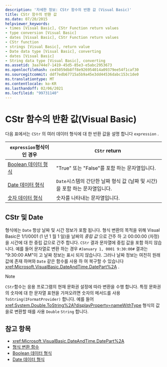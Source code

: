 ```yaml
---
description: '자세한 정보: CStr 함수의 반환 값 (Visual Basic)'
title: CStr 함수의 반환 값
ms.date: 07/20/2015
helpviewer_keywords:
- times [Visual Basic], CStr Function return values
- type conversion [Visual Basic]
- dates [Visual Basic], CStr Function return values
- CStr function
- strings [Visual Basic], return value
- Date data type [Visual Basic], converting
- dates [Visual Basic]
- String data type [Visual Basic], converting
ms.assetid: 3aa744e7-1419-45d5-85e3-e5abc2953673
ms.openlocfilehash: ce45059db8ff8e926954014a09379ee54f1caf30
ms.sourcegitcommit: ddf7edb67715a5b9a45e3dd44536dabc153c1de0
ms.translationtype: MT
ms.contentlocale: ko-KR
ms.lasthandoff: 02/06/2021
ms.locfileid: "99731140"
---
```

# <a name="return-values-for-the-cstr-function-visual-basic"></a>CStr 함수의 반환 값(Visual Basic)

다음 표에서는 `CStr` 의 여러 데이터 형식에 대 한 반환 값을 설명 합니다 `expression` .  
  
|`expression`형식이 인 경우|`CStr` return|  
|-----------------------------|--------------------|  
|[Boolean 데이터 형식](../data-types/boolean-data-type.md)|"True" 또는 "False"를 포함 하는 문자열입니다.|  
|[Date 데이터 형식](../data-types/date-data-type.md)|`Date`시스템의 간단한 날짜 형식 값 (날짜 및 시간)을 포함 하는 문자열입니다.|  
|[숫자 데이터 형식](../../programming-guide/language-features/data-types/numeric-data-types.md)|숫자를 나타내는 문자열입니다.|  
  
## <a name="cstr-and-date"></a>CStr 및 Date  

 형식에는 `Date` 항상 날짜 및 시간 정보가 포함 됩니다. 형식 변환의 목적을 위해 Visual Basic은 1/1/0001 (1 년 1 월 1 일)을 날짜의 *중립 값* 으로 간주 하 고 00:00:00 (자정)을 시간에 대 한 중립 값으로 간주 합니다. `CStr` 결과 문자열에 중립 값을 포함 하지 않습니다. 예를 들어 문자열로 변환 하는 경우 `#January 1, 0001 9:30:00#` 결과는 "9:30:00 AM"이 고 날짜 정보는 표시 되지 않습니다. 그러나 날짜 정보는 여전히 원래 값에 존재 하며와 `Date` 같은 함수를 사용 하 여 복구할 수 있습니다 <xref:Microsoft.VisualBasic.DateAndTime.DatePart%2A> .  
  
> [!NOTE]
> `CStr`함수는 응용 프로그램의 현재 문화권 설정에 따라 변환을 수행 합니다. 특정 문화권의 숫자에 대 한 문자열 표현을 가져오려면 숫자의 메서드를 사용 `ToString(IFormatProvider)` 합니다. 예를 들어 <xref:System.Double.ToString%2A?displayProperty=nameWithType> 형식의 값을로 변환할 때를 사용 `Double` `String` 합니다.  
  
## <a name="see-also"></a>참고 항목

- <xref:Microsoft.VisualBasic.DateAndTime.DatePart%2A>
- [형식 변환 함수](type-conversion-functions.md)
- [Boolean 데이터 형식](../data-types/boolean-data-type.md)
- [Date 데이터 형식](../data-types/date-data-type.md)
